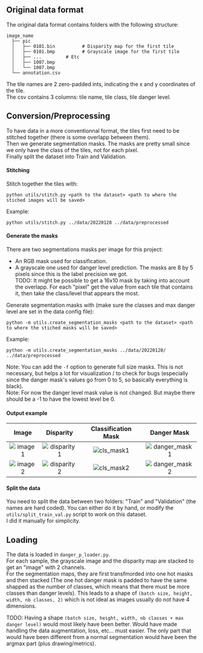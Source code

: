 ## Original data format
The original data format contains folders with the following structure:
```
image_name
  ├── pic 
  │   ├── 0101.bin          # Disparity map for the first tile
  │   ├── 0101.bmp          # Grayscale image for the first tile
  │   ├── ...         # Etc
  │   ├── 1007.bmp
  │   └── 1007.bmp
  └── annotation.csv
```
  
The tile names are 2 zero-padded ints, indicating the x and y coordinates of the tile.\
The csv contains 3 columns: tile name, tile class, tile danger level.


## Conversion/Preprocessing
To have data in a more conventionnal format, the tiles first need to be stitched together (there is some overlapp between them).\
Then we generate segmentation masks. The masks are pretty small since we only have the class of the tiles, not for each pixel.\
Finally split the dataset into Train and Validation.

#### Stitching
Stitch together the tiles with:
```
python utils/stitch.py <path to the dataset> <path to where the stiched images will be saved>
```
Example:
```
python utils/stitch.py ../data/20220128 ../data/preprocessed
```

#### Generate the masks
There are two segmentations masks per image for this project:
- An RGB mask used for classification.
- A grayscale one used for danger level prediction.
The masks are 8 by 5 pixels since this is the label precision we got.\
TODO: It might be possible to get a 16x10 mask by taking into account the overlapp. For each "pixel" get the value from each tile that contains it, then take the class/level that appears the most.

Generate segmentation masks with (make sure the classes and max danger level are set in the data config file):
```
python -m utils.create_segmentation_masks <path to the dataset> <path to where the stiched masks will be saved>
```
Example:
```
python -m utils.create_segmentation_masks ../data/20220128/ ../data/preprocessed
```
Note: You can add the `-f` option to generate full size masks. This is not necessary, but helps a lot for visualization / to check for bugs (especially since the danger mask's values go from 0 to 5, so basically everything is black).\
Note: For now the danger level mask value is not changed. But maybe there should be a -1 to have the lowest level be 0.

#### Output example
| Image | Disparity | Classification Mask | Danger Mask |
|    :---:      |    :---:      |    :---:      |    :---:      |
| ![image1](https://drive.google.com/uc?export=view&id=1QZvQHUcH0LZzFIFqC3YbPnhhps_xE1S5) | ![disparity1](https://drive.google.com/uc?export=view&id=1vaZ2DHmmA5r3WqF0S_PAPWtfgioAMBzS) | ![cls_mask1](https://drive.google.com/uc?export=view&id=1gpjI513nsZdhxMxviQ54bBvAZgf49vjt) | ![danger_mask1](https://drive.google.com/uc?export=view&id=1legzSvU93XZcK2_lQu3gHYZtW6mw5Xry) |
| ![image2](https://drive.google.com/uc?export=view&id=1Q79yZEc2Wfv9MRZ2hAY45DXAQRUQbac0) | ![disparity2](https://drive.google.com/uc?export=view&id=10T0KrNNOmjeMEoT184RtR3mBK_BtUs3N) | ![cls_mask2](https://drive.google.com/uc?export=view&id=17o2IjsilXmuCKCJRic4c6p9Ub7H96GmD) | ![danger_mask2](https://drive.google.com/uc?export=view&id=1CnvohZWSh8upF0pea-9SMFkaEtUCO8Vw) |


#### Split the data
You need to split the data between two folders: "Train" and "Validation" (the names are hard coded). You can either do it by hand, or modify the `utils/split_train_val.py` script to work on this dataset.\
I did it manually for simplicity.

## Loading
The data is loaded in `danger_p_loader.py`.\
For each sample, the grayscale image and the disparity map are stacked to get an "image" with 2 channels.\
For the segmentation maps, they are first transfmorded into one hot masks and then stacked (The one hot danger mask is padded to have the same shapped as the number of classes, which means that there must be more classes than danger levels). This leads to a shape of `(batch size, height, width, nb classes, 2)` which is not ideal as images usually do not have 4 dimensions.

TODO: Having a shape `(batch size, height, width, nb classes + max danger level)` would most likely have been better. Would have made handling the data augmentation, loss, etc... must easier. The only part that would have been different from a normal segmentation would have been the argmax part (plus drawing/metrics).
